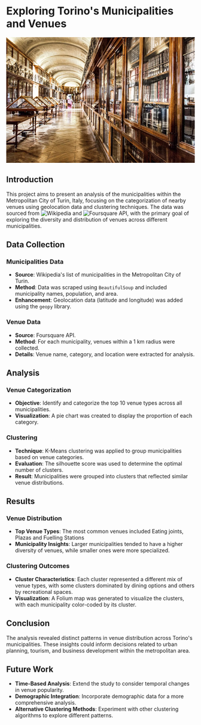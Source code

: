 # Exploring Torino's Municipalities and Venues

![](https://github.com/RachaelKilonzo/Exploring-Torino-Municipalities/blob/main/images/royal%20library%20of%20turin.png)

## Introduction

This project aims to present an analysis of the municipalities within the Metropolitan City of Turin, Italy, focusing on the categorization of nearby venues using geolocation data and clustering techniques. The data was sourced from
![Wikipedia](https://en.wikipedia.org/wiki/List_of_municipalities_of_the_Metropolitan_City_of_Turin) and ![Foursquare API](https://location.foursquare.com/developer/), with the primary goal of exploring the diversity and distribution of venues across different municipalities.

## Data Collection

### Municipalities Data
- **Source**: Wikipedia's list of municipalities in the Metropolitan City of Turin.
- **Method**: Data was scraped using `BeautifulSoup` and included municipality names, population, and area.
- **Enhancement**: Geolocation data (latitude and longitude) was added using the `geopy` library.

### Venue Data
- **Source**: Foursquare API.
- **Method**: For each municipality, venues within a 1 km radius were collected.
- **Details**: Venue name, category, and location were extracted for analysis.

## Analysis

### Venue Categorization
- **Objective**: Identify and categorize the top 10 venue types across all municipalities.
- **Visualization**: A pie chart was created to display the proportion of each category.

### Clustering
- **Technique**: K-Means clustering was applied to group municipalities based on venue categories.
- **Evaluation**: The silhouette score was used to determine the optimal number of clusters.
- **Result**: Municipalities were grouped into clusters that reflected similar venue distributions.

## Results

### Venue Distribution
- **Top Venue Types**: The most common venues included Eating joints, Plazas and Fuelling Stations 
- **Municipality Insights**: Larger municipalities tended to have a higher diversity of venues, while smaller ones were more specialized.

### Clustering Outcomes
- **Cluster Characteristics**: Each cluster represented a different mix of venue types, with some clusters dominated by dining options and others by recreational spaces.
- **Visualization**: A Folium map was generated to visualize the clusters, with each municipality color-coded by its cluster.

## Conclusion

The analysis revealed distinct patterns in venue distribution across Torino's municipalities. These insights could inform decisions related to urban planning, tourism, and business development within the metropolitan area.

## Future Work

- **Time-Based Analysis**: Extend the study to consider temporal changes in venue popularity.
- **Demographic Integration**: Incorporate demographic data for a more comprehensive analysis.
- **Alternative Clustering Methods**: Experiment with other clustering algorithms to explore different patterns.


